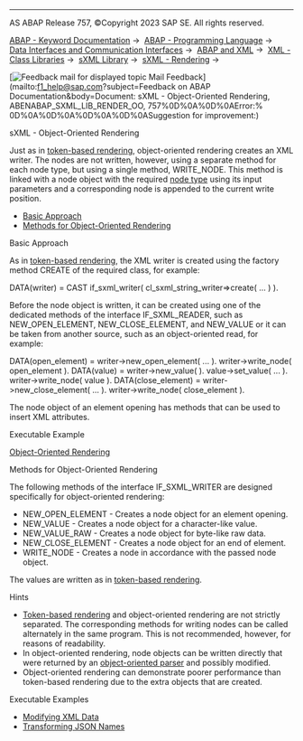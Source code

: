  

* * *

AS ABAP Release 757, ©Copyright 2023 SAP SE. All rights reserved.

[ABAP - Keyword Documentation](https://help.sap.com/doc/abapdocu_757_index_htm/7.57/en-US/abenabap.htm) →  [ABAP - Programming Language](https://help.sap.com/doc/abapdocu_757_index_htm/7.57/en-US/abenabap_reference.htm) →  [Data Interfaces and Communication Interfaces](https://help.sap.com/doc/abapdocu_757_index_htm/7.57/en-US/abenabap_data_communication.htm) →  [ABAP and XML](https://help.sap.com/doc/abapdocu_757_index_htm/7.57/en-US/abenabap_xml.htm) →  [XML - Class Libraries](https://help.sap.com/doc/abapdocu_757_index_htm/7.57/en-US/abenabap_xml_libs.htm) →  [sXML Library](https://help.sap.com/doc/abapdocu_757_index_htm/7.57/en-US/abenabap_sxml_lib.htm) →  [sXML - Rendering](https://help.sap.com/doc/abapdocu_757_index_htm/7.57/en-US/abenabap_sxml_lib_render.htm) → 

 [![](Mail.gif?object=Mail.gif&sap-language=EN "Feedback mail for displayed topic") Mail Feedback](mailto:f1_help@sap.com?subject=Feedback on ABAP Documentation&body=Document: sXML - Object-Oriented Rendering, ABENABAP_SXML_LIB_RENDER_OO, 757%0D%0A%0D%0AError:%
0D%0A%0D%0A%0D%0A%0D%0ASuggestion for improvement:)

sXML - Object-Oriented Rendering

Just as in [token-based rendering](https://help.sap.com/doc/abapdocu_757_index_htm/7.57/en-US/abenabap_sxml_lib_render_token.htm), object-oriented rendering creates an XML writer. The nodes are not written, however, using a separate method for each node type, but using a single method, WRITE\_NODE. This method is linked with a node object with the required [node type](https://help.sap.com/doc/abapdocu_757_index_htm/7.57/en-US/abenabap_sxml_lib_entities.htm) using its input parameters and a corresponding node is appended to the current write position.

-   [Basic Approach](#@@ITOC@@ABENABAP_SXML_LIB_RENDER_OO_1)
-   [Methods for Object-Oriented Rendering](#@@ITOC@@ABENABAP_SXML_LIB_RENDER_OO_2)

Basic Approach   

As in [token-based rendering](https://help.sap.com/doc/abapdocu_757_index_htm/7.57/en-US/abenabap_sxml_lib_render_token.htm), the XML writer is created using the factory method CREATE of the required class, for example:

DATA(writer) = CAST if\_sxml\_writer( cl\_sxml\_string\_writer=>create( ... ) ).

Before the node object is written, it can be created using one of the dedicated methods of the interface IF\_SXML\_READER, such as NEW\_OPEN\_ELEMENT, NEW\_CLOSE\_ELEMENT, and NEW\_VALUE or it can be taken from another source, such as an object-oriented read, for example:

DATA(open\_element) = writer->new\_open\_element( ... ).
writer->write\_node( open\_element ).
DATA(value) = writer->new\_value( ).
value->set\_value( ... ).
writer->write\_node( value ).
DATA(close\_element) = writer->new\_close\_element( ... ).
writer->write\_node( close\_element ).

The node object of an element opening has methods that can be used to insert XML attributes.

Executable Example

[Object-Oriented Rendering](https://help.sap.com/doc/abapdocu_757_index_htm/7.57/en-US/abensxml_oo_rendering_abexa.htm)

Methods for Object-Oriented Rendering   

The following methods of the interface IF\_SXML\_WRITER are designed specifically for object-oriented rendering:

-   NEW\_OPEN\_ELEMENT - Creates a node object for an element opening.
-   NEW\_VALUE - Creates a node object for a character-like value.
-   NEW\_VALUE\_RAW - Creates a node object for byte-like raw data.
-   NEW\_CLOSE\_ELEMENT - Creates a node object for an end of element.
-   WRITE\_NODE - Creates a node in accordance with the passed node object.

The values are written as in [token-based rendering](https://help.sap.com/doc/abapdocu_757_index_htm/7.57/en-US/abenabap_sxml_lib_render_token.htm).

Hints

-   [Token-based rendering](https://help.sap.com/doc/abapdocu_757_index_htm/7.57/en-US/abenabap_sxml_lib_render_token.htm) and object-oriented rendering are not strictly separated. The corresponding methods for writing nodes can be called alternately in the same program. This is not recommended, however, for reasons of readability.
-   In object-oriented rendering, node objects can be written directly that were returned by an [object-oriented parser](https://help.sap.com/doc/abapdocu_757_index_htm/7.57/en-US/abenabap_sxml_lib_parse_oo.htm) and possibly modified.
-   Object-oriented rendering can demonstrate poorer performance than token-based rendering due to the extra objects that are created.

Executable Examples

-   [Modifying XML Data](https://help.sap.com/doc/abapdocu_757_index_htm/7.57/en-US/abensxml_reader_writer_abexa.htm)
-   [Transforming JSON Names](https://help.sap.com/doc/abapdocu_757_index_htm/7.57/en-US/abenabap_json_names_to_upper_abexa.htm)